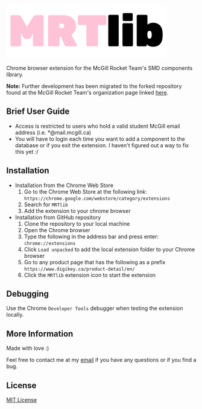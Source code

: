 ![MRTlib logo](images/MRTlib_logo.png)

Chrome browser extension for the McGill Rocket Team's SMD components library. 

**Note:** Further development has been migrated to the forked repository found at the McGill Rocket Team's organization page linked [here](https://github.com/McGillRocketTeam/MRTlib).

## Brief User Guide
* Access is restricted to users who hold a valid student McGill email address (i.e. *@mail.mcgill.ca)
* You will have to login each time you want to add a component to the database or if you exit the extension. I haven't figured out a way to fix this yet :/

## Installation
* Installation from the Chrome Web Store
    1. Go to the Chrome Web Store at the following link: `https://chrome.google.com/webstore/category/extensions`
    2. Search for `MRTlib`
    3. Add the extension to your chrome browser
* Installation from GitHub repository
    1. Clone the repository to your local machine
    2. Open the Chrome browser
    3. Type the following in the address bar and press enter: `chrome://extensions`
    4. Click `Load unpacked` to add the local extension folder to your Chrome browser
    5. Go to any product page that has the following as a prefix `https://www.digikey.ca/product-detail/en/`
    6. Click the `MRTlib` extension icon to start the extension

## Debugging
Use the Chrome `Developer Tools` debugger when testing the extension locally. 

## More Information
Made with love :)

Feel free to contact me at my [email](ldgaetano@gmail.com) if you have any questions or if you find a bug. 

## License
[MIT License](LICENSE)
